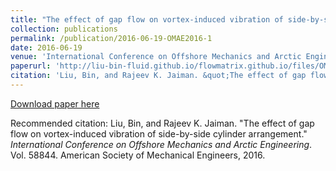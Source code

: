 ```yaml
---
title: "The effect of gap flow on vortex-induced vibration of side-by-side cylinder arrangement"
collection: publications
permalink: /publication/2016-06-19-OMAE2016-1
date: 2016-06-19
venue: 'International Conference on Offshore Mechanics and Arctic Engineering'
paperurl: 'http://liu-bin-fluid.github.io/flowmatrix.github.io/files/OMAE2016-1.pdf'
citation: 'Liu, Bin, and Rajeev K. Jaiman. &quot;The effect of gap flow on vortex-induced vibration of side-by-side cylinder arrangement.&quot; <i>International Conference on Offshore Mechanics and Arctic Engineering</i>. Vol. 58844. American Society of Mechanical Engineers, 2016.'
---
```


<a href='http://liu-bin-fluid.github.io/chaoschapters.github.io/files/OMAE2016-1.pdf'>Download paper here</a>

Recommended citation: Liu, Bin, and Rajeev K. Jaiman. "The effect of gap flow on vortex-induced vibration of side-by-side cylinder arrangement." <i>International Conference on Offshore Mechanics and Arctic Engineering</i>. Vol. 58844. American Society of Mechanical Engineers, 2016.
